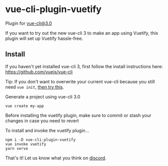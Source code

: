 # vue-cli-plugin-vuetify
Plugin for vue-cli@3.0

If you want to try out the new vue-cli 3 to make an app using Vuetify, this plugin will set up Vuetify hassle-free.

## Install

If you haven't yet installed vue-cli 3, first follow the install instructions here: https://github.com/vuejs/vue-cli

Tip: If you don't want to overwrite your current vue-cli because you still need `vue init`, [then try this](https://github.com/vuejs/vue-cli/blob/dev/docs/cli.md#pulling-vue-cli2x-templates-legacy).

Generate a project using vue-cli 3.0
```
vue create my-app
```

Before installing the vuetify plugin, make sure to commit or stash your changes in case you need to revert

To install and invoke the vuetify plugin...
```
npm i -D vue-cli-plugin-vuetify
vue invoke vuetify
yarn serve
```

That's it! Let us know what you think on [discord](https://discordapp.com/channels/340160225338195969/340160225338195969).
